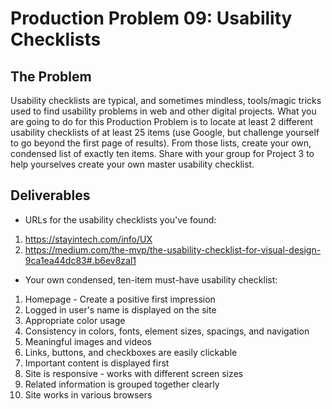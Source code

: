 # Production Problem 09: Usability Checklists

## The Problem

Usability checklists are typical, and sometimes mindless, tools/magic tricks used to find usability problems in web and other digital projects. What you are going to do for this Production Problem is to locate at least 2 different usability checklists of at least 25 items (use Google, but challenge yourself to go beyond the first page of results). From those lists, create your own, condensed list of exactly ten items. Share with your group for Project 3 to help yourselves create your own master usability checklist.

## Deliverables

* URLs for the usability checklists you've found:

1. https://stayintech.com/info/UX
2. https://medium.com/the-mvp/the-usability-checklist-for-visual-design-9ca1ea44dc83#.b6ev8zal1

* Your own condensed, ten-item must-have usability checklist:

1. Homepage - Create a positive first impression 
2. Logged in user's name is displayed on the site
3. Appropriate color usage
4. Consistency in colors, fonts, element sizes, spacings, and navigation
5. Meaningful images and videos
6. Links, buttons, and checkboxes are easily clickable
7. Important content is displayed first
8. Site is responsive - works with different screen sizes
9. Related information is grouped together clearly
10. Site works in various browsers
